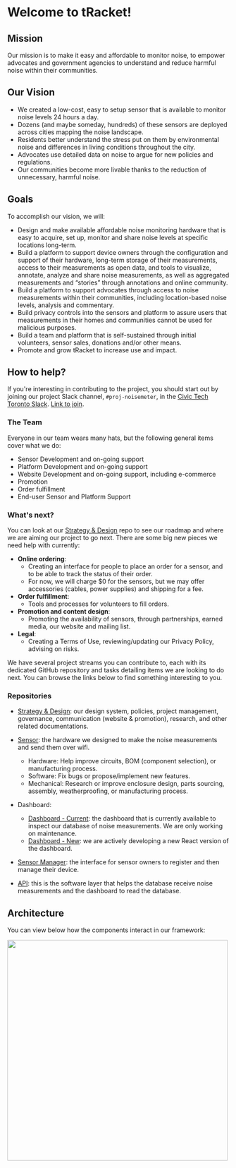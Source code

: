 # Welcome to tRacket!

## Mission

Our mission is to make it easy and affordable to monitor noise, to empower advocates and government agencies to understand and reduce harmful noise within their communities.

## Our Vision

- We created a low-cost, easy to setup sensor that is available to monitor noise levels 24 hours a day.
- Dozens (and maybe someday, hundreds) of these sensors are deployed across cities mapping the noise landscape.
- Residents better understand the stress put on them by environmental noise and differences in living conditions throughout the city.
- Advocates use detailed data on noise to argue for new policies and regulations.
- Our communities become more livable thanks to the reduction of unnecessary, harmful noise.

## Goals

To accomplish our vision, we will:
- Design and make available affordable noise monitoring hardware that is easy to acquire, set up, monitor and share noise levels at specific locations long-term.
- Build a platform to support device owners through the configuration and support of their hardware, long-term storage of their measurements, access to their measurements as open data, and tools to visualize, annotate, analyze and share noise measurements, as well as aggregated measurements and “stories” through annotations and online community.
- Build a platform to support advocates through access to noise measurements within their communities, including location-based noise levels, analysis and commentary.
- Build privacy controls into the sensors and platform to assure users that measurements in their homes and communities cannot be used for malicious purposes.
- Build a team and platform that is self-sustained through initial volunteers, sensor sales, donations and/or other means.
- Promote and grow tRacket to increase use and impact.


## How to help?

If you're interesting in contributing to the project, you should start out by joining our project Slack channel, `#proj-noisemeter`, in the [Civic Tech Toronto Slack](https://civictechto.slack.com/). [Link to join](https://link.civictech.ca/join).

### The Team

Everyone in our team wears many hats, but the following general items cover what we do:

- Sensor Development and on-going support
- Platform Development and on-going support
- Website Development and on-going support, including e-commerce
- Promotion
- Order fulfillment
- End-user Sensor and Platform Support

### What's next?

You can look at our [Strategy & Design](https://github.com/CivicTechTO/tRacket-strategy-design) repo to see our roadmap and where we are aiming our project to go next. There are some big new pieces we need help with currently:
- **Online ordering**: 
  - Creating an interface for people to place an order for a sensor, and to be able to track the status of their order. 
  - For now, we will charge $0 for the sensors, but we may offer accessories (cables, power supplies) and shipping for a fee. 
- **Order fulfillment**: 
  - Tools and processes for volunteers to fill orders.
- **Promotion and content design**: 
  - Promoting the availability of sensors, through partnerships, earned media, our website and mailing list.
- **Legal**:
  - Creating a Terms of Use, reviewing/updating our Privacy Policy, advising on risks.

We have several project streams you can contribute to, each with its dedicated GitHub repository and tasks detailing items we are looking to do next. You can browse the links below to find something interesting to you.

### Repositories

- [Strategy & Design](https://github.com/CivicTechTO/tRacket-strategy-design): our design system, policies, project management, governance, communication (website & promotion), research, and other related documentations.

- [Sensor](https://github.com/CivicTechTO/proj-noisemeter-device): the hardware we designed to make the noise measurements and send them over wifi.
  - Hardware: Help improve circuits, BOM (component selection), or manufacturing process.
  - Software: Fix bugs or propose/implement new features.
  - Mechanical: Research or improve enclosure design, parts sourcing, assembly, weatherproofing, or manufacturing process.
   
- Dashboard:
  - [Dashboard - Current](https://github.com/CivicTechTO/tRacket-dashboard): the dashboard that is currently available to inspect our database of noise measurements. We are only working on maintenance.
  - [Dashboard - New](https://github.com/CivicTechTO/tRacket-dashboard-react): we are actively developing a new React version of the dashboard.

- [Sensor Manager](https://github.com/CivicTechTO/tRacket-sensor-manager): the interface for sensor owners to register and then manage their device.

- [API](https://github.com/CivicTechTO/tRacket-api): this is the software layer that helps the database receive noise measurements and the dashboard to read the database.

## Architecture

You can view below how the components interact in our framework:

<img src="https://tracket.info/wp-content/uploads/2024/07/tracket-architecture.png" width="500"/>

